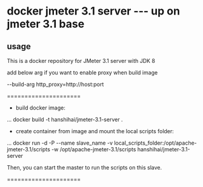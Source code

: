 # docker jmeter 3.1 server --- up on jmeter 3.1 base

## usage

This is a docker repository for JMeter 3.1 server with JDK 8

add below arg if you want to enable proxy when build image

--build-arg http_proxy=http://host:port

=====================

* build docker image:

...
docker build -t hanshihai/jmeter-3.1-server .

* create container from image and mount the local scripts folder:

...
docker run -d -P --name slave_name -v local_scripts_folder:/opt/apache-jmeter-3.1/scripts -w /opt/apache-jmeter-3.1/scripts hanshihai/jmeter-3.1-server


Then, you can start the master to run the scripts on this slave.

=====================
